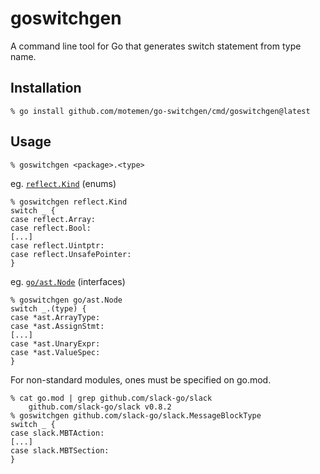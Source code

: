 # goswitchgen

A command line tool for Go that generates switch statement from type name.

## Installation

    % go install github.com/motemen/go-switchgen/cmd/goswitchgen@latest

## Usage

    % goswitchgen <package>.<type>

eg. [`reflect.Kind`](https://pkg.go.dev/reflect#Kind) (enums)

    % goswitchgen reflect.Kind
    switch _ {
    case reflect.Array:
    case reflect.Bool:
    [...]
    case reflect.Uintptr:
    case reflect.UnsafePointer:
    }

eg. [`go/ast.Node`](https://pkg.go.dev/go/ast#Node) (interfaces)

    % goswitchgen go/ast.Node
    switch _.(type) {
    case *ast.ArrayType:
    case *ast.AssignStmt:
    [...]
    case *ast.UnaryExpr:
    case *ast.ValueSpec:
    }

For non-standard modules, ones must be specified on go.mod.

    % cat go.mod | grep github.com/slack-go/slack
        github.com/slack-go/slack v0.8.2
    % goswitchgen github.com/slack-go/slack.MessageBlockType
    switch _ {
    case slack.MBTAction:
    [...]
    case slack.MBTSection:
    }
